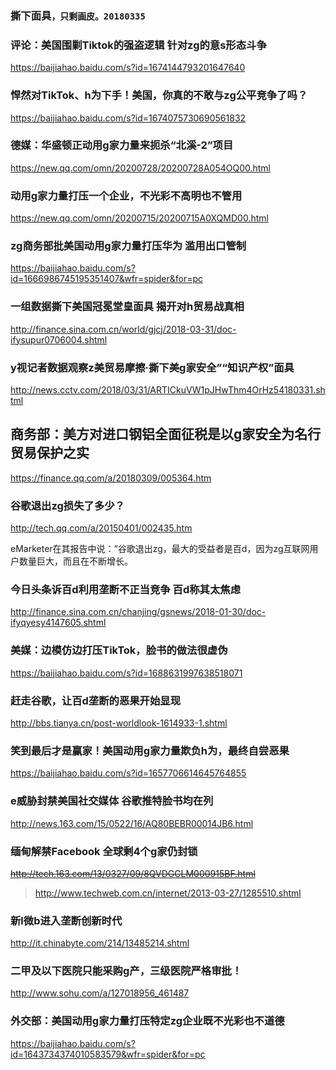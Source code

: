 ### 撕下面具`，只剩画皮。20180335`

### 评论：美国围剿Tiktok的强盗逻辑 针对zg的意s形态斗争
https://baijiahao.baidu.com/s?id=1674144793201647640

### 悍然对TikTok、h为下手！美国，你真的不敢与zg公平竞争了吗？
https://baijiahao.baidu.com/s?id=1674075730690561832

### 德媒：华盛顿正动用g家力量来扼杀“北溪-2”项目
https://new.qq.com/omn/20200728/20200728A054OQ00.html

### 动用g家力量打压一个企业，不光彩不高明也不管用
https://new.qq.com/omn/20200715/20200715A0XQMD00.html

### zg商务部批美国动用g家力量打压华为 滥用出口管制
https://baijiahao.baidu.com/s?id=1666986745195351407&wfr=spider&for=pc

### 一组数据撕下美国冠冕堂皇面具 揭开对h贸易战真相
http://finance.sina.com.cn/world/gjcj/2018-03-31/doc-ifysupur0706004.shtml

### y视记者数据观察z美贸易摩擦·撕下美g家安全”“知识产权”面具
http://news.cctv.com/2018/03/31/ARTICkuVW1pJHwThm4OrHz54180331.shtml

## 商务部：美方对进口钢铝全面征税是以g家安全为名行贸易保护之实
https://finance.qq.com/a/20180309/005364.htm

### 谷歌退出zg损失了多少？
http://tech.qq.com/a/20150401/002435.htm

eMarketer在其报告中说：“谷歌退出zg，最大的受益者是百d，因为zg互联网用户数量巨大，而且在不断增长。

### 今日头条诉百d利用垄断不正当竞争 百d称其太焦虑
http://finance.sina.com.cn/chanjing/gsnews/2018-01-30/doc-ifyqyesy4147605.shtml

### 美媒：边模仿边打压TikTok，脸书的做法很虚伪
https://baijiahao.baidu.com/s?id=1688631997638518071

### 赶走谷歌，让百d垄断的恶果开始显现
http://bbs.tianya.cn/post-worldlook-1614933-1.shtml

### 笑到最后才是赢家！美国动用g家力量欺负h为，最终自尝恶果
https://baijiahao.baidu.com/s?id=1657706614645764855

### e威胁封禁美国社交媒体 谷歌推特脸书均在列
http://news.163.com/15/0522/16/AQ80BEBR00014JB6.html

### 缅甸解禁Facebook 全球剩4个g家仍封锁
~~http://tech.163.com/13/0327/09/8QVDGCLM000915BF.html~~
>http://www.techweb.com.cn/internet/2013-03-27/1285510.shtml

### 新l微b进入垄断创新时代
http://it.chinabyte.com/214/13485214.shtml

### 二甲及以下医院只能采购g产，三级医院严格审批！
http://www.sohu.com/a/127018956_461487

### 外交部：美国动用g家力量打压特定zg企业既不光彩也不道德
https://baijiahao.baidu.com/s?id=1643734374010583579&wfr=spider&for=pc
